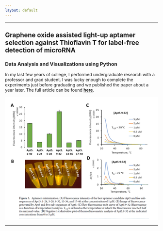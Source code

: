 ```yaml
---
layout: default
---
```



---
## Graphene oxide assisted light-up aptamer selection against Thioflavin T for label-free detection of microRNA

### Data Analysis and Visualizations using Python
In my last few years of college, I performed undergraduate research with a professor and grad student. I was lucky enough to complete the experiments just before graduating and we published the paper about a year later. The full article can be found **[here](https://www.nature.com/articles/s41598-021-83640-z)**.
<center><img src="img/aptamer article fig 3.png"/></center>




---
